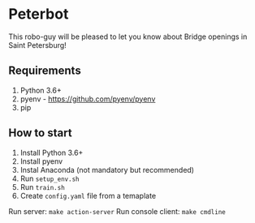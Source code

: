# Peterbot
This robo-guy will be pleased to let you know about Bridge openings in Saint Petersburg!

## Requirements

1. Python 3.6+
2. pyenv - https://github.com/pyenv/pyenv
3. pip


## How to start

1. Install Python 3.6+
2. Install pyenv
3. Instal Anaconda (not mandatory but recommended)
4. Run ```setup_env.sh```
5. Run ```train.sh```
6. Create ```config.yaml``` file from a temaplate

Run server: ```make action-server```
Run console client: ```make cmdline```
